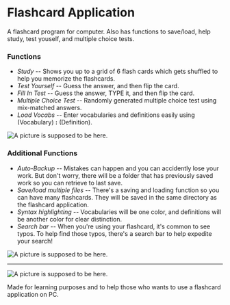 <h1>Flashcard Application</h1>
A flashcard program for computer. Also has functions to save/load, help study, test youself, and multiple choice tests.

<h3>Functions</h3>
<ul>
  <li><em>Study</em> -- Shows you up to a grid of 6 flash cards which gets shuffled to help you memorize the flashcards.</li>
  <li><em>Test Yourself</em> -- Guess the answer, and then flip the card.</li>
  <li><em>Fill In Test</em> -- Guess the answer, TYPE it, and then flip the card.</li>
  <li><em>Multiple Choice Test</em> -- Randomly generated multiple choice test using mix-matched answers.</li>
  <li><em>Load Vocabs</em> -- Enter vocabularies and definitions easily using (Vocabulary) <strong>:</strong> (Definition).</li>
</ul>

<img src="https://i.gyazo.com/d857bcc1f0954ea0c70071ddb9276468.png" alt="A picture is supposed to be here."></img>

<h3>Additional Functions</h3>
<ul>
  <li><em>Auto-Backup</em> -- Mistakes can happen and you can accidently lose your work. But don't worry, there will be a folder that has previously saved work so you can retrieve to last save.</li>
  <li><em>Save/load multiple files</em> -- There's a saving and loading function so you can have many flashcards. They will be saved in the same directory as the flashcard application.</li>
  <li><em>Syntax highlighting</em> -- Vocabularies will be one color, and definitions will be another color for clear distinction.</li>
  <li><em>Search bar</em> -- When you're using your flashcard, it's common to see typos. To help find those typos, there's a search bar to help expedite your search!</li>
</ul>

<img src="http://codemoe.net/Pictures/Flashcard-Fill-In-Test.png" alt="A picture is supposed to be here."></img>
<hr />
<img src="https://gyazo.com/17ba9d21fe70e65bf26bcc0b1ab08ede.png" alt="A picture is supposed to be here."></img>

Made for learning purposes and to help those who wants to use a flashcard application on PC. 